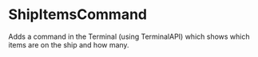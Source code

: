 # ShipItemsCommand
Adds a command in the Terminal (using TerminalAPI) which shows which items are on the ship and how many.
